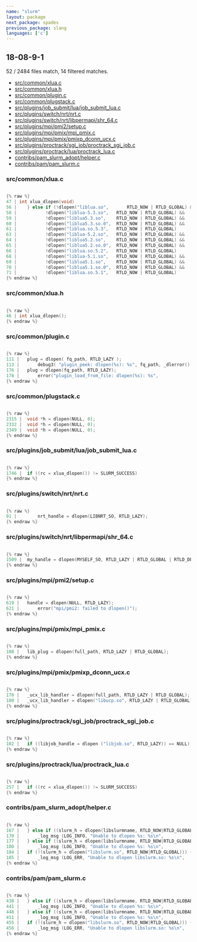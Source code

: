 ```yaml
---
name: "slurm"
layout: package
next_package: spades
previous_package: slang
languages: ['c']
---
```

## 18-08-9-1
52 / 2484 files match, 14 filtered matches.

 - [src/common/xlua.c](#srccommonxluac)
 - [src/common/xlua.h](#srccommonxluah)
 - [src/common/plugin.c](#srccommonpluginc)
 - [src/common/plugstack.c](#srccommonplugstackc)
 - [src/plugins/job_submit/lua/job_submit_lua.c](#srcpluginsjob_submitluajob_submit_luac)
 - [src/plugins/switch/nrt/nrt.c](#srcpluginsswitchnrtnrtc)
 - [src/plugins/switch/nrt/libpermapi/shr_64.c](#srcpluginsswitchnrtlibpermapishr_64c)
 - [src/plugins/mpi/pmi2/setup.c](#srcpluginsmpipmi2setupc)
 - [src/plugins/mpi/pmix/mpi_pmix.c](#srcpluginsmpipmixmpi_pmixc)
 - [src/plugins/mpi/pmix/pmixp_dconn_ucx.c](#srcpluginsmpipmixpmixp_dconn_ucxc)
 - [src/plugins/proctrack/sgi_job/proctrack_sgi_job.c](#srcpluginsproctracksgi_jobproctrack_sgi_jobc)
 - [src/plugins/proctrack/lua/proctrack_lua.c](#srcpluginsproctrackluaproctrack_luac)
 - [contribs/pam_slurm_adopt/helper.c](#contribspam_slurm_adopthelperc)
 - [contribs/pam/pam_slurm.c](#contribspampam_slurmc)

### src/common/xlua.c

```c

{% raw %}
47 | int xlua_dlopen(void)
56 | 	} else if (!dlopen("liblua.so",       RTLD_NOW | RTLD_GLOBAL) &&
58 | 		   !dlopen("liblua-5.3.so",   RTLD_NOW | RTLD_GLOBAL) &&
59 | 		   !dlopen("liblua5.3.so",    RTLD_NOW | RTLD_GLOBAL) &&
60 | 		   !dlopen("liblua5.3.so.0",  RTLD_NOW | RTLD_GLOBAL) &&
61 | 		   !dlopen("liblua.so.5.3",   RTLD_NOW | RTLD_GLOBAL)
63 | 		   !dlopen("liblua-5.2.so",   RTLD_NOW | RTLD_GLOBAL) &&
64 | 		   !dlopen("liblua5.2.so",    RTLD_NOW | RTLD_GLOBAL) &&
65 | 		   !dlopen("liblua5.2.so.0",  RTLD_NOW | RTLD_GLOBAL) &&
66 | 		   !dlopen("liblua.so.5.2",   RTLD_NOW | RTLD_GLOBAL)
68 | 		   !dlopen("liblua-5.1.so",   RTLD_NOW | RTLD_GLOBAL) &&
69 | 		   !dlopen("liblua5.1.so",    RTLD_NOW | RTLD_GLOBAL) &&
70 | 		   !dlopen("liblua5.1.so.0",  RTLD_NOW | RTLD_GLOBAL) &&
71 | 		   !dlopen("liblua.so.5.1",   RTLD_NOW | RTLD_GLOBAL)
{% endraw %}

```
### src/common/xlua.h

```c

{% raw %}
46 | int xlua_dlopen();
{% endraw %}

```
### src/common/plugin.c

```c

{% raw %}
111 | 	plug = dlopen( fq_path, RTLD_LAZY );
113 | 		debug3( "plugin_peek: dlopen(%s): %s", fq_path, _dlerror() );
176 | 	plug = dlopen(fq_path, RTLD_LAZY);
178 | 		error("plugin_load_from_file: dlopen(%s): %s",
{% endraw %}

```
### src/common/plugstack.c

```c

{% raw %}
2315 | 	void *h = dlopen(NULL, 0);
2332 | 	void *h = dlopen(NULL, 0);
2349 | 	void *h = dlopen(NULL, 0);
{% endraw %}

```
### src/plugins/job_submit/lua/job_submit_lua.c

```c

{% raw %}
1746 | 	if ((rc = xlua_dlopen()) != SLURM_SUCCESS)
{% endraw %}

```
### src/plugins/switch/nrt/nrt.c

```c

{% raw %}
91 | 		nrt_handle = dlopen(LIBNRT_SO, RTLD_LAZY);
{% endraw %}

```
### src/plugins/switch/nrt/libpermapi/shr_64.c

```c

{% raw %}
1509 | 	my_handle = dlopen(MYSELF_SO, RTLD_LAZY | RTLD_GLOBAL | RTLD_DEEPBIND);
{% endraw %}

```
### src/plugins/mpi/pmi2/setup.c

```c

{% raw %}
619 | 	handle = dlopen(NULL, RTLD_LAZY);
621 | 		error("mpi/pmi2: failed to dlopen()");
{% endraw %}

```
### src/plugins/mpi/pmix/mpi_pmix.c

```c

{% raw %}
108 | 	lib_plug = dlopen(full_path, RTLD_LAZY | RTLD_GLOBAL);
{% endraw %}

```
### src/plugins/mpi/pmix/pmixp_dconn_ucx.c

```c

{% raw %}
170 | 	_ucx_lib_handler = dlopen(full_path, RTLD_LAZY | RTLD_GLOBAL);
180 | 	_ucx_lib_handler = dlopen("libucp.so", RTLD_LAZY | RTLD_GLOBAL);
{% endraw %}

```
### src/plugins/proctrack/sgi_job/proctrack_sgi_job.c

```c

{% raw %}
102 | 	if ((libjob_handle = dlopen ("libjob.so", RTLD_LAZY)) == NULL) {
{% endraw %}

```
### src/plugins/proctrack/lua/proctrack_lua.c

```c

{% raw %}
257 | 	if ((rc = xlua_dlopen()) != SLURM_SUCCESS)
{% endraw %}

```
### contribs/pam_slurm_adopt/helper.c

```c

{% raw %}
167 | 	} else if ((slurm_h = dlopen(libslurmname, RTLD_NOW|RTLD_GLOBAL))) {
170 | 		_log_msg (LOG_INFO, "Unable to dlopen %s: %s\n",
177 | 	} else if ((slurm_h = dlopen(libslurmname, RTLD_NOW|RTLD_GLOBAL))) {
180 | 		_log_msg (LOG_INFO, "Unable to dlopen %s: %s\n",
184 | 	if (!(slurm_h = dlopen("libslurm.so", RTLD_NOW|RTLD_GLOBAL))) {
185 | 		_log_msg (LOG_ERR, "Unable to dlopen libslurm.so: %s\n",
{% endraw %}

```
### contribs/pam/pam_slurm.c

```c

{% raw %}
438 | 	} else if ((slurm_h = dlopen(libslurmname, RTLD_NOW|RTLD_GLOBAL))) {
441 | 		_log_msg (LOG_INFO, "Unable to dlopen %s: %s\n",
448 | 	} else if ((slurm_h = dlopen(libslurmname, RTLD_NOW|RTLD_GLOBAL))) {
451 | 		_log_msg (LOG_INFO, "Unable to dlopen %s: %s\n",
455 | 	if (!(slurm_h = dlopen("libslurm.so", RTLD_NOW|RTLD_GLOBAL))) {
456 | 		_log_msg (LOG_ERR, "Unable to dlopen libslurm.so: %s\n",
{% endraw %}

```